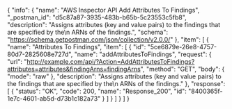 {
  "info": {
    "name": "AWS Inspector API Add Attributes To Findings",
    "_postman_id": "d5c87a87-3935-483b-b65b-5c23553c5fb8",
    "description": "Assigns attributes (key and value pairs) to the findings that are specified by the\n         ARNs of the findings.",
    "schema": "https://schema.getpostman.com/json/collection/v2.0.0/"
  },
  "item": [
    {
      "name": "Attributes To Findings",
      "item": [
        {
          "id": "5ce6879e-26e8-4757-80d7-2825608e727d",
          "name": "addAttributesToFindings",
          "request": {
            "url": "http://example.com/api/?Action=AddAttributesToFindings?attributes=attributes&findingArns=findingArns",
            "method": "GET",
            "body": {
              "mode": "raw"
            },
            "description": "Assigns attributes (key and value pairs) to the findings that are specified by the\n         ARNs of the findings."
          },
          "response": [
            {
              "status": "OK",
              "code": 200,
              "name": "Response_200",
              "id": "8400365f-1e7c-4601-ab5d-d73b1c182a73"
            }
          ]
        }
      ]
    }
  ]
}